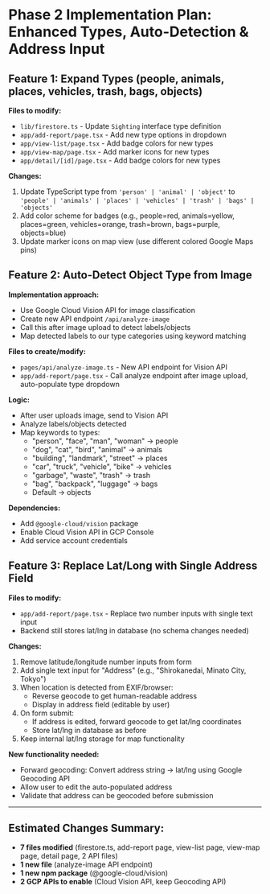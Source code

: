 # Phase 2 Implementation Plan: Enhanced Types, Auto-Detection & Address Input

## Feature 1: Expand Types (people, animals, places, vehicles, trash, bags, objects)

**Files to modify:**
- `lib/firestore.ts` - Update `Sighting` interface type definition
- `app/add-report/page.tsx` - Add new type options in dropdown
- `app/view-list/page.tsx` - Add badge colors for new types
- `app/view-map/page.tsx` - Add marker icons for new types
- `app/detail/[id]/page.tsx` - Add badge colors for new types

**Changes:**
1. Update TypeScript type from `'person' | 'animal' | 'object'` to `'people' | 'animals' | 'places' | 'vehicles' | 'trash' | 'bags' | 'objects'`
2. Add color scheme for badges (e.g., people=red, animals=yellow, places=green, vehicles=orange, trash=brown, bags=purple, objects=blue)
3. Update marker icons on map view (use different colored Google Maps pins)

## Feature 2: Auto-Detect Object Type from Image

**Implementation approach:**
- Use Google Cloud Vision API for image classification
- Create new API endpoint `/api/analyze-image`
- Call this after image upload to detect labels/objects
- Map detected labels to our type categories using keyword matching

**Files to create/modify:**
- `pages/api/analyze-image.ts` - New API endpoint for Vision API
- `app/add-report/page.tsx` - Call analyze endpoint after image upload, auto-populate type dropdown

**Logic:**
- After user uploads image, send to Vision API
- Analyze labels/objects detected
- Map keywords to types:
  - "person", "face", "man", "woman" → people
  - "dog", "cat", "bird", "animal" → animals
  - "building", "landmark", "street" → places
  - "car", "truck", "vehicle", "bike" → vehicles
  - "garbage", "waste", "trash" → trash
  - "bag", "backpack", "luggage" → bags
  - Default → objects

**Dependencies:**
- Add `@google-cloud/vision` package
- Enable Cloud Vision API in GCP Console
- Add service account credentials

## Feature 3: Replace Lat/Long with Single Address Field

**Files to modify:**
- `app/add-report/page.tsx` - Replace two number inputs with single text input
- Backend still stores lat/lng in database (no schema changes needed)

**Changes:**
1. Remove latitude/longitude number inputs from form
2. Add single text input for "Address" (e.g., "Shirokanedai, Minato City, Tokyo")
3. When location is detected from EXIF/browser:
   - Reverse geocode to get human-readable address
   - Display in address field (editable by user)
4. On form submit:
   - If address is edited, forward geocode to get lat/lng coordinates
   - Store lat/lng in database as before
5. Keep internal lat/lng storage for map functionality

**New functionality needed:**
- Forward geocoding: Convert address string → lat/lng using Google Geocoding API
- Allow user to edit the auto-populated address
- Validate that address can be geocoded before submission

---

## Estimated Changes Summary:
- **7 files modified** (firestore.ts, add-report page, view-list page, view-map page, detail page, 2 API files)
- **1 new file** (analyze-image API endpoint)
- **1 new npm package** (@google-cloud/vision)
- **2 GCP APIs to enable** (Cloud Vision API, keep Geocoding API)
